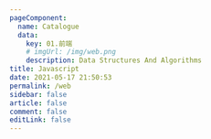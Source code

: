 ```yaml
---
pageComponent: 
  name: Catalogue
  data: 
    key: 01.前端
    # imgUrl: /img/web.png
    description: Data Structures And Algorithms
title: Javascript
date: 2021-05-17 21:50:53
permalink: /web
sidebar: false
article: false
comment: false
editLink: false
---
```


